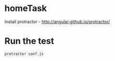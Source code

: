 # homeTask
Install protractor - http://angular.github.io/protractor/
# Run the test
```protractor conf.js```
